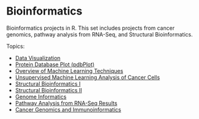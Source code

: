 # Bioinformatics
Bioinformatics projects in R. This set includes projects from cancer genomics, pathway analysis from RNA-Seq, and Structural Bioinformatics.

Topics:
- [Data Visualization](https://github.com/rchanchani/Bioinformatics/blob/master/class5/class5.md)
- [Protein Database Plot (pdbPlot)](https://github.com/rchanchani/Bioinformatics/blob/master/class6/pdbPlot.md)
- [Overview of Machine Learning Techniques](https://github.com/rchanchani/Bioinformatics/blob/master/class8/class08.md)
- [Unsupervised Machine Learning Analysis of Cancer Cells](https://github.com/rchanchani/Bioinformatics/blob/master/class9/Mini.Project.md)
- [Structural Bioinformatics I](https://github.com/rchanchani/Bioinformatics/blob/master/class11/class11.md)
- [Structural Bioinformatics II](https://github.com/rchanchani/Bioinformatics/blob/master/class13/class13.md)
- [Genome Informatics](https://github.com/rchanchani/Bioinformatics/blob/master/class15/class15.md)
- [Pathway Analysis from RNA-Seq Results](https://github.com/rchanchani/Bioinformatics/blob/master/class16/class16.md)
- [Cancer Genomics and Immunoinformatics](https://github.com/rchanchani/Bioinformatics/blob/master/class17/class17.md)
